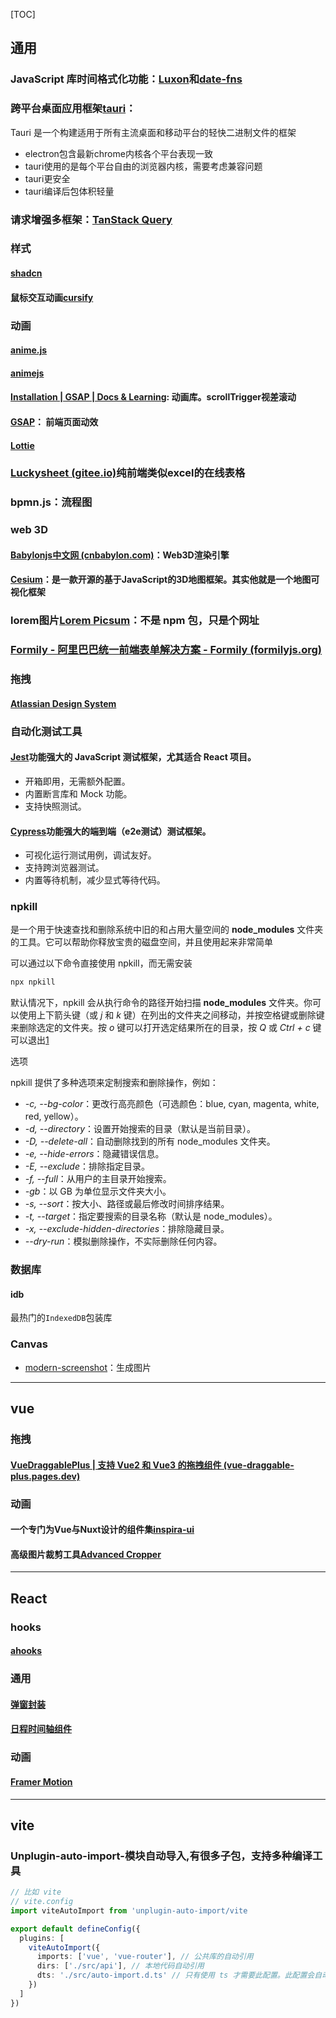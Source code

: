 [TOC]

## 通用

### JavaScript 库时间格式化功能：[Luxon](https://luxon.nodejs.cn/?id=luxon)和[date-fns](https://date-fns.org/)

### 跨平台桌面应用框架[tauri](https://tauri.app/zh-cn/)：

Tauri 是一个构建适用于所有主流桌面和移动平台的轻快二进制文件的框架

* electron包含最新chrome内核各个平台表现一致
* tauri使用的是每个平台自由的浏览器内核，需要考虑兼容问题
* tauri更安全
* tauri编译后包体积轻量

### 请求增强多框架：[TanStack Query](https://cangsdarm.github.io/react-query-web-i18n/vue)

### 样式

#### [shadcn](https://www.shadcn.com.cn/)

#### 鼠标交互动画[cursify](https://cursify.vercel.app/)

### 动画

#### [anime.js](https://anime.js.cool/documentation/)

#### [animejs](https://animejs.com/)

#### [Installation | GSAP | Docs & Learning](https://gsap.com/docs/v3/Installation/?tab=npm&module=esm&method=private+registry&tier=free&club=false&require=false&trial=true): 动画库。scrollTrigger视差滚动

#### **[GSAP](https://gsap.com/docs/v3/)**： 前端页面动效

#### **[Lottie](https://lottiefiles.com/)**


### [Luckysheet (gitee.io)](https://mengshukeji.gitee.io/luckysheetdocs/zh/)纯前端类似excel的在线表格

### bpmn.js：流程图

### web 3D

#### [Babylonjs中文网 (cnbabylon.com)](https://www.cnbabylon.com/)：Web3D渲染引擎

#### [Cesium](http://cesiumcn.org/)：是一款开源的基于JavaScript的3D地图框架。其实他就是一个地图可视化框架

### lorem图片[Lorem Picsum](https://picsum.photos/)：不是 npm 包，只是个网址

### [Formily - 阿里巴巴统一前端表单解决方案 - Formily (formilyjs.org)](https://formilyjs.org/zh-CN)

### 拖拽

#### [Atlassian Design System](https://atlassian.design/get-started)



### 自动化测试工具

#### [Jest](https://www.jestjs.cn/)功能强大的 JavaScript 测试框架，尤其适合 React 项目。

- 开箱即用，无需额外配置。
- 内置断言库和 Mock 功能。
- 支持快照测试。

#### [Cypress](https://www.cypress.io/)功能强大的端到端（e2e测试）测试框架。

- 可视化运行测试用例，调试友好。
- 支持跨浏览器测试。
- 内置等待机制，减少显式等待代码。

### npkill

是一个用于快速查找和删除系统中旧的和占用大量空间的 **node_modules** 文件夹的工具。它可以帮助你释放宝贵的磁盘空间，并且使用起来非常简单

可以通过以下命令直接使用 npkill，而无需安装

```bash
npx npkill
```

默认情况下，npkill 会从执行命令的路径开始扫描 **node_modules** 文件夹。你可以使用上下箭头键（或 *j* 和 *k* 键）在列出的文件夹之间移动，并按空格键或删除键来删除选定的文件夹。按 *o* 键可以打开选定结果所在的目录，按 *Q* 或 *Ctrl + c* 键可以退出[1](https://www.npmjs.com/package/npkill)

选项

npkill 提供了多种选项来定制搜索和删除操作，例如：



- *-c, --bg-color*：更改行高亮颜色（可选颜色：blue, cyan, magenta, white, red, yellow）。
- *-d, --directory*：设置开始搜索的目录（默认是当前目录）。
- *-D, --delete-all*：自动删除找到的所有 node_modules 文件夹。
- *-e, --hide-errors*：隐藏错误信息。
- *-E, --exclude*：排除指定目录。
- *-f, --full*：从用户的主目录开始搜索。
- *-gb*：以 GB 为单位显示文件夹大小。
- *-s, --sort*：按大小、路径或最后修改时间排序结果。
- *-t, --target*：指定要搜索的目录名称（默认是 node_modules）。
- *-x, --exclude-hidden-directories*：排除隐藏目录。
- *--dry-run*：模拟删除操作，不实际删除任何内容。

### 数据库

#### idb

最热门的`IndexedDB`包装库

### Canvas

* [modern-screenshot](https://github.com/qq15725/modern-screenshot)：生成图片

---------------------

## vue

### 拖拽

#### [VueDraggablePlus | 支持 Vue2 和 Vue3 的拖拽组件 (vue-draggable-plus.pages.dev)](https://vue-draggable-plus.pages.dev/)

### 动画

#### 一个专门为Vue与Nuxt设计的组件集[inspira-ui](https://github.com/unovue/inspira-ui/tree/main)

#### 高级图片裁剪工具[Advanced Cropper](https://advanced-cropper.github.io/vue-advanced-cropper/)

----------

## React

### hooks

#### [ahooks](https://ahooks.js.org/zh-CN/)

### 通用

#### [弹窗封装](https://github.com/eBay/nice-modal-react)

#### [日程时间轴组件](https://planby.netlify.app/)

### 动画

#### [Framer Motion](https://motion.framer.wiki/introduction)

--------------

## vite

### Unplugin-auto-import-模块自动导入,有很多子包，支持多种编译工具

```ts
// 比如 vite
// vite.config
import viteAutoImport from 'unplugin-auto-import/vite

export default defineConfig({
  plugins: [
    viteAutoImport({
      imports: ['vue', 'vue-router'], // 公共库的自动引用
      dirs: ['./src/api'], // 本地代码自动引用
      dts: './src/auto-import.d.ts' // 只有使用 ts 才需要此配置。此配置会自动生成类型定义文件到相应路径
    })
  ]
})
```

